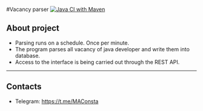 #Vacancy parser
[![Java CI with Maven](https://github.com/Constantine-M/job4j_grabber/actions/workflows/maven.yml/badge.svg)](https://github.com/Constantine-M/job4j_grabber/actions/workflows/maven.yml)

About project
-------------
- Parsing runs on a schedule. Once per minute.
- The program parses all vacancy of java developer and write them into database.
- Access to the interface is being carried out through the REST API.
-------------
Contacts
--------
- Telegram: https://t.me/MAConsta